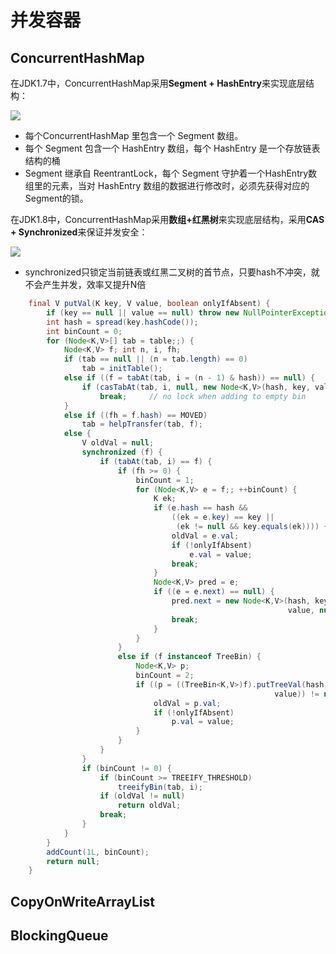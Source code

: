 # 并发容器

## ConcurrentHashMap

在JDK1.7中，ConcurrentHashMap采用**Segment + HashEntry**来实现底层结构：

![](https://hfut-xyc.gitee.io/image/ConcurrentHashMap-Java7.png)

- 每个ConcurrentHashMap 里包含一个 Segment 数组。
- 每个 Segment 包含一个 HashEntry 数组，每个 HashEntry 是一个存放链表结构的桶
- Segment 继承自 ReentrantLock，每个 Segment 守护着一个HashEntry数组里的元素，当对 HashEntry 数组的数据进行修改时，必须先获得对应的 Segment的锁。
  

在JDK1.8中，ConcurrentHashMap采用**数组+红黑树**来实现底层结构，采用**CAS + Synchronized**来保证并发安全：

![](https://hfut-xyc.gitee.io/image/ConcurrentHashMap-Java8.png)

- synchronized只锁定当前链表或红黑二叉树的首节点，只要hash不冲突，就不会产生并发，效率又提升N倍

``` java
    final V putVal(K key, V value, boolean onlyIfAbsent) {
        if (key == null || value == null) throw new NullPointerException();
        int hash = spread(key.hashCode());
        int binCount = 0;
        for (Node<K,V>[] tab = table;;) {
            Node<K,V> f; int n, i, fh;
            if (tab == null || (n = tab.length) == 0)
                tab = initTable();
            else if ((f = tabAt(tab, i = (n - 1) & hash)) == null) {
                if (casTabAt(tab, i, null, new Node<K,V>(hash, key, value, null)))
                    break;     // no lock when adding to empty bin
            }
            else if ((fh = f.hash) == MOVED)
                tab = helpTransfer(tab, f);
            else {
                V oldVal = null;
                synchronized (f) {
                    if (tabAt(tab, i) == f) {
                        if (fh >= 0) {
                            binCount = 1;
                            for (Node<K,V> e = f;; ++binCount) {
                                K ek;
                                if (e.hash == hash &&
                                    ((ek = e.key) == key ||
                                     (ek != null && key.equals(ek)))) {
                                    oldVal = e.val;
                                    if (!onlyIfAbsent)
                                        e.val = value;
                                    break;
                                }
                                Node<K,V> pred = e;
                                if ((e = e.next) == null) {
                                    pred.next = new Node<K,V>(hash, key,
                                                              value, null);
                                    break;
                                }
                            }
                        }
                        else if (f instanceof TreeBin) {
                            Node<K,V> p;
                            binCount = 2;
                            if ((p = ((TreeBin<K,V>)f).putTreeVal(hash, key,
                                                           value)) != null) {
                                oldVal = p.val;
                                if (!onlyIfAbsent)
                                    p.val = value;
                            }
                        }
                    }
                }
                if (binCount != 0) {
                    if (binCount >= TREEIFY_THRESHOLD)
                        treeifyBin(tab, i);
                    if (oldVal != null)
                        return oldVal;
                    break;
                }
            }
        }
        addCount(1L, binCount);
        return null;
    }
```

## CopyOnWriteArrayList

## BlockingQueue